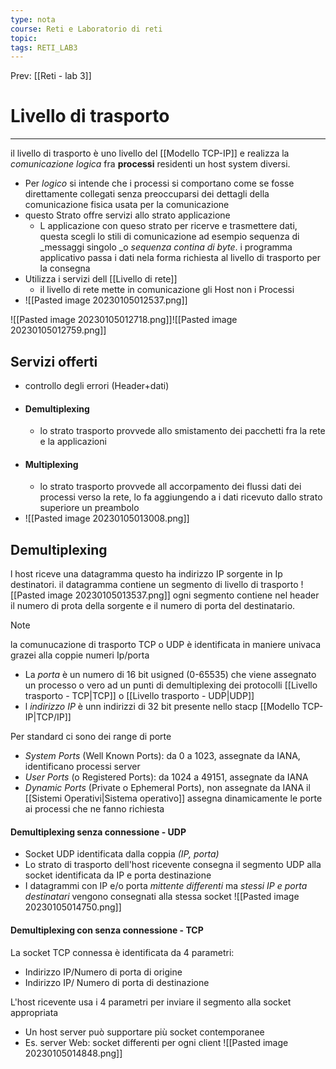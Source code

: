 ```yaml
---
type: nota
course: Reti e Laboratorio di reti
topic: 
tags: RETI_LAB3 
---
```


Prev: [[Reti - lab 3]]

# Livello di trasporto
---
il livello di trasporto è uno livello del [[Modello TCP-IP]] e realizza la _comunicazione logica_  fra __processi__ residenti un host system diversi. 
- Per _logico_ si intende che i processi si comportano come se fosse direttamente collegati senza preoccuparsi dei dettagli della comunicazione fisica usata per la comunicazione
- questo Strato offre servizi allo strato applicazione
	- L applicazione con queso strato per ricerve e trasmettere dati, questa scegli lo stili di comunicazione ad esempio sequenza di  _messaggi singolo _o _sequenza contina di byte_. i programma applicativo passa i dati nela forma richiesta al livello di trasporto per la consegna
- Utilizza i servizi dell [[Livello di rete]]
	- il livello di rete mette in comunicazione gli Host non i Processi
- ![[Pasted image 20230105012537.png]]

![[Pasted image 20230105012718.png]]![[Pasted image 20230105012759.png]]

## Servizi offerti
- controllo degli errori (Header+dati)
- #### Demultiplexing
	- lo strato trasporto provvede allo smistamento dei pacchetti fra la rete e la applicazioni
- #### Multiplexing
	- lo strato trasporto provvede all accorpamento dei flussi dati dei processi verso la rete, lo fa aggiungendo a i dati ricevuto dallo strato superiore un preambolo 
- ![[Pasted image 20230105013008.png]]

## Demultiplexing
l  host riceve  una datagramma questo ha indirizzo IP sorgente in Ip destinatori. il datagramma contiene un segmento di livello di trasporto
![[Pasted image 20230105013537.png]]
ogni segmento contiene nel header il numero di prota della sorgente e il numero di porta del destinatario.

> [!note]
>la comunucazione di trasporto  TCP o UDP è identificata in maniere univaca grazei alla coppie numeri Ip/porta
>- La _porta_ è un numero di 16 bit usigned (0-65535) che viene assegnato un processo o vero ad un punti di demultiplexing dei protocolli [[Livello trasporto - TCP|TCP]] o [[Livello trasporto - UDP|UDP]]
>- l _indirizzo IP_ è unn indirizzi di 32 bit presente nello stacp [[Modello TCP-IP|TCP/IP]]
>
>
>Per standard ci sono dei range di porte 
>-  _System Ports_ (Well Known Ports): da 0 a 1023, assegnate da IANA, identificano processi server 
>- _User Ports_ (o Registered Ports): da 1024 a 49151, assegnate da IANA 
>- _Dynamic Ports_ (Private o Ephemeral Ports), non assegnate da IANA 
>il [[Sistemi Operativi|Sistema operativo]] assegna dinamicamente le porte ai processi che ne fanno richiesta

#### Demultiplexing senza connessione - UDP
- Socket UDP identificata dalla coppia _(IP, porta)_
- Lo strato di trasporto dell'host ricevente consegna il segmento UDP alla socket identificata da IP e porta destinazione 
- I datagrammi con IP e/o porta _mittente differenti_ ma _stessi IP e porta destinatari_ vengono consegnati alla stessa socket
![[Pasted image 20230105014750.png]]

#### Demultiplexing con senza connessione - TCP
La socket TCP connessa è identificata da 4 parametri: 
- Indirizzo IP/Numero di porta di origine 
- Indirizzo IP/ Numero di porta di destinazione

L'host ricevente usa i 4 parametri per inviare il segmento alla socket appropriata 
- Un host server può supportare più socket contemporanee 
- Es. server Web: socket differenti per ogni client
![[Pasted image 20230105014848.png]]
